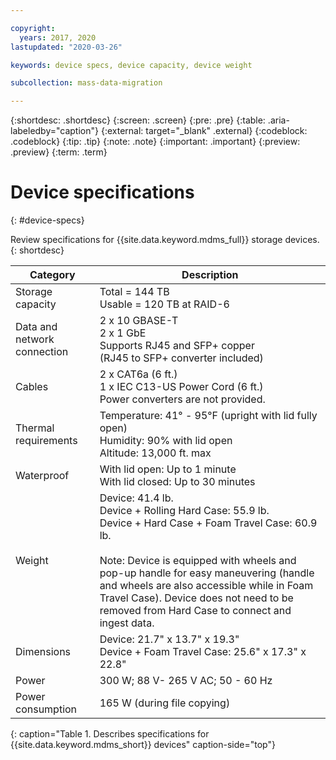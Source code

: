 ```yaml
---

copyright:
  years: 2017, 2020
lastupdated: "2020-03-26"

keywords: device specs, device capacity, device weight

subcollection: mass-data-migration

---
```


{:shortdesc: .shortdesc}
{:screen: .screen}
{:pre: .pre}
{:table: .aria-labeledby="caption"}
{:external: target="_blank" .external}
{:codeblock: .codeblock}
{:tip: .tip}
{:note: .note}
{:important: .important}
{:preview: .preview}
{:term: .term}

# Device specifications
{: #device-specs}

Review specifications for {{site.data.keyword.mdms_full}} storage devices.
{: shortdesc}

| Category | Description |
| --- | --- |
| Storage capacity |Total = 144 TB<br>Usable = 120 TB at RAID-6 |
| Data and network connection | 2 x 10 GBASE-T<br>2 x 1 GbE<br>Supports RJ45 and SFP+ copper<br>(RJ45 to SFP+ converter included)|
| Cables | 2 x CAT6a (6 ft.)<br>1 x IEC C13-US Power Cord (6 ft.) <br>Power converters are not provided. |
| Thermal requirements | Temperature: 41° - 95°F (upright with lid fully open)<br>Humidity: 90% with lid open<br>Altitude: 13,000 ft. max |
| Waterproof | With lid open: Up to 1 minute<br>With lid closed: Up to 30 minutes |
| Weight | Device: 41.4 lb.<br>Device + Rolling Hard Case: 55.9 lb.<br>Device + Hard Case + Foam Travel Case: 60.9 lb.<br><br>Note: Device is equipped with wheels and pop-up handle for easy maneuvering (handle and wheels are also accessible while in Foam Travel Case). Device does not need to be removed from Hard Case to connect and ingest data. |
| Dimensions | Device: 21.7" x 13.7" x 19.3"<br>Device + Foam Travel Case: 25.6" x 17.3" x 22.8" |
| Power | 300 W; 88 V- 265 V AC; 50 - 60 Hz |
| Power consumption | 165 W (during file copying) |
{: caption="Table 1. Describes specifications for {{site.data.keyword.mdms_short}} devices" caption-side="top"}
